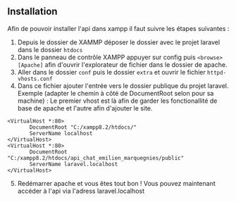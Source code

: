 ## Installation

Afin de pouvoir installer l'api dans xampp il faut suivre les étapes suivantes : 

1. Depuis le dossier de XAMMP déposer le dossier avec le projet laravel dans le dossier `htdocs`
2. Dans le panneau de contrôle XAMPP appuyer sur config puis `<browse> [Apache]` afin d'ouvrir l'explorateur de fichier dans le dossier de apache.
3. Aller dans le dossier `conf` puis le dossier `extra` et ouvrir le fichier `httpd-vhosts.conf`
4. Dans ce fichier ajouter l'entrée vers le dossier publique du projet laravel. Exemple (adapter le chemin à côté de DocumentRoot selon pour sa machine) : Le premier vhost est là afin de garder les fonctionallité de base de apache et l'autre afin d'ajouter le site.
```
<VirtualHost *:80>
       DocumentRoot "C:/xampp8.2/htdocs/"
       ServerName localhost
</VirtualHost>
<VirtualHost *:80>
       DocumentRoot "C:/xampp8.2/htdocs/api_chat_emilien_marquegnies/public"
       ServerName laravel.localhost
</VirtualHost>
```
5. Redémarrer apache et vous êtes tout bon ! Vous pouvez maintenant accéder à l'api via l'adress laravel.localhost
